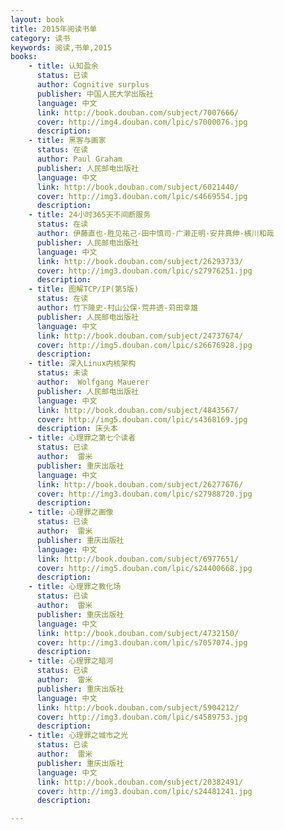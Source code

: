 ```yaml
---
layout: book
title: 2015年阅读书单
category: 读书
keywords: 阅读,书单,2015
books:
    - title: 认知盈余
      status: 已读
      author: Cognitive surplus
      publisher: 中国人民大学出版社
      language: 中文
      link: http://book.douban.com/subject/7007666/
      cover: http://img4.douban.com/lpic/s7000076.jpg
      description:
    - title: 黑客与画家
      status: 在读
      author: Paul Graham
      publisher: 人民邮电出版社
      language: 中文
      link: http://book.douban.com/subject/6021440/
      cover: http://img3.douban.com/lpic/s4669554.jpg
      description:
    - title: 24小时365天不间断服务
      status: 在读
      author: 伊藤直也-胜见祐己-田中慎司-广濑正明-安井真伸-横川和哉
      publisher: 人民邮电出版社
      language: 中文
      link: http://book.douban.com/subject/26293733/
      cover: http://img3.douban.com/lpic/s27976251.jpg
      description:
    - title: 图解TCP/IP(第5版)
      status: 在读
      author: 竹下隆史-村山公保-荒井透-苅田幸雄
      publisher: 人民邮电出版社
      language: 中文
      link: http://book.douban.com/subject/24737674/
      cover: http://img5.douban.com/lpic/s26676928.jpg
      description:
    - title: 深入Linux内核架构
      status: 未读
      author:  Wolfgang Mauerer
      publisher: 人民邮电出版社
      language: 中文
      link: http://book.douban.com/subject/4843567/
      cover: http://img5.douban.com/lpic/s4368169.jpg
      description: 床头本
    - title: 心理罪之第七个读者
      status: 已读
      author:  雷米
      publisher: 重庆出版社
      language: 中文
      link: http://book.douban.com/subject/26277676/
      cover: http://img3.douban.com/lpic/s27988720.jpg
      description:
    - title: 心理罪之画像
      status: 已读
      author:  雷米
      publisher: 重庆出版社
      language: 中文
      link: http://book.douban.com/subject/6977651/
      cover: http://img5.douban.com/lpic/s24400668.jpg
      description:
    - title: 心理罪之教化场
      status: 已读
      author:  雷米
      publisher: 重庆出版社
      language: 中文
      link: http://book.douban.com/subject/4732150/
      cover: http://img3.douban.com/lpic/s7057074.jpg
      description:
    - title: 心理罪之暗河
      status: 已读
      author:  雷米
      publisher: 重庆出版社
      language: 中文
      link: http://book.douban.com/subject/5904212/
      cover: http://img3.douban.com/lpic/s4589753.jpg
      description:
    - title: 心理罪之城市之光
      status: 已读
      author:  雷米
      publisher: 重庆出版社
      language: 中文
      link: http://book.douban.com/subject/20382491/
      cover: http://img3.douban.com/lpic/s24481241.jpg
      description:

---
```







